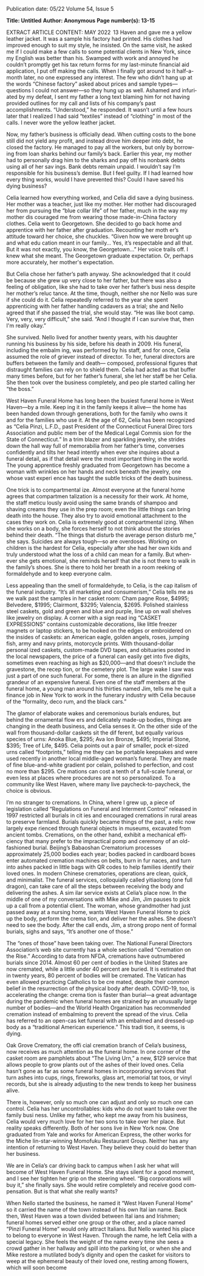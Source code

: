 Publication date: 05/22
Volume 54, Issue 5

**Title: Untitled**
**Author: Anonymous**
**Page number(s): 13-15**

EXTRACT ARTICLE CONTENT:
MAY 2022
 13
Haven and gave me a yellow 
leather jacket. It was a sample his 
factory had printed. His clothes 
had improved enough to suit my 
style, he insisted. On the same 
visit, he asked me if I could make 
a few calls to some potential clients 
in New York, since my English 
was better than his. Swamped with 
work and annoyed he couldn’t 
promptly get his tax return forms 
for my last-minute financial aid 
application, I put off making the 
calls. When I finally got around 
to it half-a-month later, no one 
expressed any interest. The few 
who didn’t hang up at the words 
“Chinese factory” asked about 
prices and sample types—questions 
I could not answer—so they hung 
up as well. Ashamed and infuri­
ated by my defeat, I sent my father 
a long text blaming him for not 
having provided outlines for my 
call and lists of his company’s past 
accomplishments. 
“Understood,” 
he responded. It wasn’t until a few 
hours later that I realized I had said 
“textiles” instead of “clothing” in 
most of the calls. I never wore the 
yellow leather jacket.


Now, my father’s business is 
officially 
dead. 
When 
cutting 
costs to the bone still did not yield 
any profit, and instead drove him 
deeper into debt, he closed the 
factory. He managed to pay all 
the workers, but only by borrow­
ing from loan sharks behind our 
family’s back. Earlier this year, 
my mother had to personally drag 
him to the sharks and pay off his 
nonbank debts using all of her sav­
ings. Bank debts remain unpaid. 
I wouldn’t say I’m responsible for 
his business’s demise. But I feel 
guilty. If I had learned how every­
thing works, would I have prevented 
this? Could I have saved his dying 
business?


Celia learned how everything 
worked, and Celia did save a dying 
business. Her mother was a teacher, 
just like my mother. Her mother 
had discouraged her from pursuing 
the “blue collar life” of her father, 
much in the way my mother dis­
couraged me from wearing those 
made-in-China factory clothes. 
Celia went to Georgetown. She 
decided to go back home and 
apprentice with her father after 
graduation. Recounting her moth­
er’s attitude toward her choice, 
she chuckles. “Given how we 
were brought up and what edu­
cation meant in our family… Yes, 
it’s respectable and all that. But it 
was not exactly, you know, the 
Georgetown…” Her voice trails 
off. I knew what she meant. The 
Georgetown graduate expectation. 
Or, perhaps more accurately, her 
mother's expectation.


But Celia chose her father’s path 
anyway. She acknowledged that it 
could be because she grew up very 
close to her father, but there was 
also a feeling of obligation, like she 
had to take over her father’s busi­
ness despite her mother’s reluc­
tance. At the time, though, neither 
she nor Nello was sure if she could 
do it. Celia repeatedly referred to 
the year she spent apprenticing 
with her father handling cadavers 
as a trial; she and Nello agreed that 
if she passed the trial, she would 
stay. “He was like boot camp. Very, 
very, very difficult,” she said. “And 
I thought if I can survive that, then 
I'm really okay.”


She survived. Nello lived for 
another twenty years, with his 
daughter running his business by 
his side, before his death in 2009. 
His funeral, including the embalm­
ing, was performed by his staff, and 
for once, Celia assumed the role 
of griever instead of director. To 
her, funeral directors are buffers 
between the family and death—
composed, professional figures that 
distraught families can rely on to 
shield them. Celia had acted as that 
buffer many times before, but for 
her father’s funeral, she let her staff 
be her Celia. She then took over 
the business completely, and peo­
ple started calling her “the boss.”


West Haven Funeral Home has 
long been the busiest funeral home 
in West Haven—by a mile. Keep­
ing it in the family keeps it alive—
the home has been handed down 
through generations, both for the 
family who owns it and for the 
families who use it. At the age of 
62, Celia has been recognized as 
“Celia Pinzi, L.F.D., past President 
of the Connecticut Funeral Direc­
tors Association and public mem­
ber of the Medical Legal Commis­
sion for the State of Connecticut.” 
In a trim blazer and sparkling 
jewelry, she strides down the hall­
way full of memorabilia from her 
father’s time, converses confidently 
and tilts her head intently when­
ever she inquires about a funeral 
detail, as if that detail were the 
most important thing in the world. 
The young apprentice freshly 
graduated from Georgetown has 
become a woman with wrinkles 
on her hands and neck beneath the 
jewelry, one whose vast experi­
ence has taught the subtle tricks of 
the death business.


One trick is to compartmental­
ize. Almost everyone at the funeral 
home agrees that compartmen­
talization is a necessity for their 
work. At home, the staff meticu­
lously avoid using the same brands 
of shampoo and shaving creams 
they use in the prep room; even 
the little things can bring death 
into the house. They also try to 
avoid emotional attachment to 
the cases they work on. Celia is 
extremely good at compartmental­
izing. When she works on a body, 
she forces herself to not think 
about the stories behind their 
death. “The things that disturb 
the average person disturb me,” 
she says. Suicides are always 
tough—so 
are 
overdoses. 
Working on children is the 
hardest for Celia, especially 
after she had her own kids 
and truly understood what 
the loss of a child can mean 
for a family. But when­
ever she gets emotional, 
she reminds herself that 
she is not there to walk in 
the family’s shoes. She is 
there to hold her breath 
in a room reeking of formaldehyde 
and to keep everyone calm.


Less appealing than the smell of 
formaldehyde, to Celia, is the cap­
italism of the funeral industry. “It’s 
all marketing and consumerism,” 
Celia tells me as we walk past the 
samples in her casket room: Cham­
pagne Rose, $4995; Belvedere, $1995; 
Clairmont, $3295; Valencia, $2695. 
Polished stainless steel caskets, gold 
and green and blue and purple, line 
up on wall shelves like jewelry on 
display. A corner with a sign read­
ing “CASKET EXPRESSIONS” 
contains customizable decorations, 
like little freezer magnets or laptop 
stickers, to be hooked on the edges 
or embroidered on the insides of 
caskets: an American eagle, golden 
angels, roses, jumping fish, army 
and navy prints, motorcycle prints. 
With thousand-dollar personal­
ized caskets, custom-made DVD 
tapes, and obituaries posted in 
the local newspapers, the price of 
a funeral can easily get into five 
digits, sometimes even reaching as 
high as $20,000—and that doesn’t 
include the gravestone, the recep­
tion, or the cemetery plot. The 
large wake I saw was just a part of 
one such funeral. For some, there is 
an allure in the dignified grandeur 
of an expensive funeral. Even one 
of the staff members at the funeral 
home, a young man around his 
thirties named Jim, tells me he quit 
a finance job in New York to work 
in the funerary industry with Celia 
because of the “formality, deco­
rum, and the black cars.”


The glamor of elaborate wakes 
and ceremonious burials endures, 
but behind the ornamental flow­
ers and delicately made-up bodies, 
things are changing in the death 
business, and Celia senses it. On 
the other side of the wall from 
thousand-dollar caskets sit the dif­
ferent, but equally various species 
of urns: Anoka Blue, $295; Ava­
lon Bronze, $495; Imperial Stone, 
$395; Tree of Life, $495. Celia 
points out a pair of smaller, pock­
et-sized urns called “footprints,” 
telling me they can be portable 
keepsakes and were used recently 
in 
another 
local 
middle-aged 
woman’s funeral. They are made of 
fine blue-and-white gradient por­
celain, polished to perfection, and 
cost no more than $295. Cre­
mations can cost a tenth of a 
full-scale funeral, or even less 
at places where procedures 
are not so personalized. To 
a community like West 
Haven, where many live 
paycheck-to-paycheck, 
the choice is obvious.


I’m no stranger to 
cremations. In China, 
where I grew up, a 
piece 
of 
legislation 
called “Regulations on Funeral 
and Interment Control” released 
in 1997 restricted all burials in cit­
ies and encouraged cremations in 
rural areas to preserve farmland. 
Burials quickly became things of 
the past, a relic now largely expe­
rienced through funeral objects in 
museums, excavated from ancient 
tombs. Cremations, on the other 
hand, exhibit a mechanical effi­
ciency that many prefer to the 
impractical pomp and ceremony of 
an old-fashioned burial. Beijing’s 
Babaoshan Crematorium processes 
approximately 25,000 bodies each 
year; bodies packed in cardboard 
boxes enter automated cremation 
machines on belts, burn in fur­
naces, and turn into ashes packed 
in little bags with QR codes to help 
families identify their loved ones. 
In modern Chinese crematories, 
operations are clean, quick, and 
minimalist. The funeral services, 
colloquially called yitiaolong (one 
full dragon), can take care of all the 
steps between receiving the body 
and delivering the ashes. A sim­
ilar service exists at Celia’s place 
now. In the middle of one of my 
conversations with Mike and Jim, 
Jim pauses to pick up a call from 
a potential client. The woman, 
whose grandmother had just passed 
away at a nursing home, wants 
West Haven Funeral Home to pick 
up the body, perform the crema­
tion, and deliver her the ashes. She 
doesn’t need to see the body. After 
the call ends, Jim, a strong propo­
nent of formal burials, sighs and 
says, “It’s another one of those.”


The “ones of those” have been 
taking over. The National Funeral 
Directors 
Association’s 
web­
site currently has a whole section 
called “Cremation on the Rise.” 
According to data from NFDA, 
cremations 
have 
outnumbered 
burials since 2014. Almost 60 per­
cent of bodies in the United States 
are now cremated, while a little 
under 40 percent are buried. It is 
estimated that in twenty years, 80 
percent of bodies will be cremated. 
The Vatican has even allowed 
practicing Catholics to be cre­
mated, despite their common belief 
in the resurrection of the physical 
body after death. COVID-19, too, 
is accelerating the change: crema­
tion is faster than burial—a great 
advantage during the pandemic 
when funeral homes are strained 
by an unusually large number of 
bodies—and the World Health 
Organization has recommended 
cremation instead of embalming 
to prevent the spread of the virus. 
Celia has referred to an open-cas­
ket funeral with an embalmed and 
dressed-up body as a “traditional 
American experience.” This tradi­
tion, it seems, is dying.


Oak Grove Crematory, the offi­
cial cremation branch of Celia’s 
business, now receives as much 
attention as the funeral home. 
In one corner of the casket room 
are pamphlets about “The Living 
Urn,” a new, $129 service that 
allows people to grow plants out of 
the ashes of their loved ones. Celia 
hasn’t gone as far as some funeral 
homes in incorporating services 
that turn ashes into cups, rings, 
fireworks, glass art, memorial tat­
toos, or vinyl records, but she is 
already adjusting to the new trends 
to keep her business alive.


There is, however, only so much 
one can adjust and only so much 
one can control. Celia has her 
uncontrollables: kids who do not 
want to take over the family busi­
ness. Unlike my father, who kept 
me away from his business, Celia 
would very much love for her two 
sons to take over her place. But 
reality speaks differently. Both 
of her sons live in New York 
now. One graduated from Yale 
and works for American Express, 
the other works for the Miche­
lin-star-winning 
Momofuku 
Restaurant Group. Neither has 
any intention of returning to West 
Haven. They believe they could do 
better than her business.


We are in Celia’s car driving 
back to campus when I ask her 
what will become of West Haven 
Funeral Home. She stays silent 
for a good moment, and I see her 
tighten her grip on the steering 
wheel.
“Big corporations will buy it,” 
she finally says. She would retire 
completely and receive good com­
pensation. But is that what she 
really wants?


When Nello started the business, 
he named it “West Haven Funeral 
Home” so it carried the name of 
the town instead of his own Ital­
ian name. Back then, West Haven 
was a town divided between Ital­
ians and Irishmen; funeral homes 
served either one group or the 
other, and a place named “Pinzi 
Funeral Home” would only attract 
Italians. But Nello wanted his 
place to belong to everyone in 
West Haven. Through the name, 
he left Celia with a special legacy. 
She feels the weight of the name 
every time she sees a crowd gather 
in her hallway and spill into the 
parking lot, or when she and Mike 
restore a mutilated body’s dignity 
and open the casket for visitors 
to weep at the ephemeral beauty 
of their loved one, resting among 
flowers, which will soon become